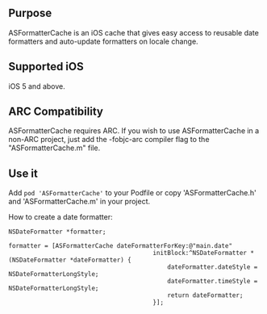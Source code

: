 ## Purpose
ASFormatterCache is an iOS cache that gives easy access to reusable date formatters and auto-update formatters on locale change.

## Supported iOS
iOS 5 and above.

## ARC Compatibility
ASFormatterCache requires ARC. If you wish to use ASFormatterCache in a non-ARC project, just add the -fobjc-arc compiler flag to the "ASFormatterCache.m" file.

## Use it
Add `pod 'ASFormatterCache'` to your Podfile or copy 'ASFormatterCache.h' and 'ASFormatterCache.m' in your project.

How to create a date formatter:
```objc
NSDateFormatter *formatter;

formatter = [ASFormatterCache dateFormatterForKey:@"main.date"
                                        initBlock:^NSDateFormatter *(NSDateFormatter *dateFormatter) {
                                            dateFormatter.dateStyle = NSDateFormatterLongStyle;
                                            dateFormatter.timeStyle = NSDateFormatterLongStyle;
                                            return dateFormatter;
                                        }];
```
